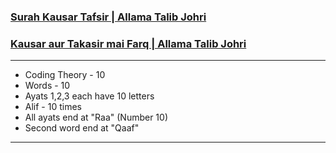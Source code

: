 ### [Surah Kausar Tafsir | Allama Talib Johri](https://www.youtube.com/watch?v=QN_MbsU5Hok)

### [Kausar aur Takasir mai Farq | Allama Talib Johri](https://www.youtube.com/watch?v=r5x1ZQum5Hs)

***

* Coding Theory - 10
* Words - 10
* Ayats 1,2,3 each have 10 letters
* Alif - 10 times
* All ayats end at "Raa" (Number 10)
* Second word end at "Qaaf"

***
